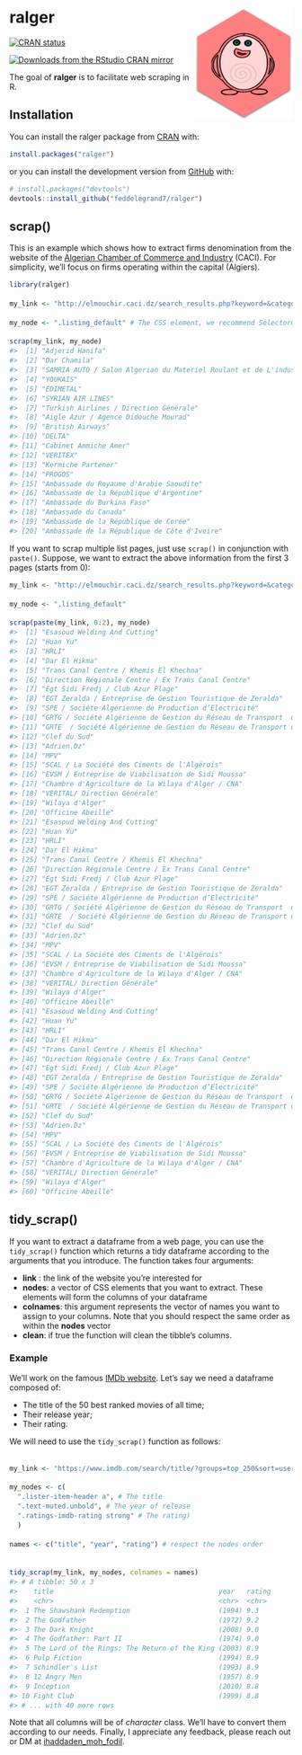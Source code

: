 
<!-- README.md is generated from README.Rmd. Please edit that file -->

# ralger <a><img src='man/figures/hex.png' align="right" height="200" /></a>

<!-- badges: start -->

[![CRAN
status](https://www.r-pkg.org/badges/version/ralger)](https://cran.r-project.org/package=ralger)

[![Downloads from the RStudio CRAN
mirror](https://cranlogs.r-pkg.org/badges/ralger)](https://cran.r-project.org/package=ralger)

<!-- badges: end -->

The goal of **ralger** is to facilitate web scraping in R.

## Installation

You can install the ralger package from
[CRAN](https://cran.r-project.org/) with:

``` r
install.packages("ralger")
```

or you can install the development version from
[GitHub](https://github.com/) with:

``` r
# install.packages("devtools")
devtools::install_github("feddelegrand7/ralger")
```

## scrap()

This is an example which shows how to extract firms denomination from
the website of the [Algerian Chamber of Commerce and
Industry](http://elmouchir.caci.dz) (CACI). For simplicity, we’ll focus
on firms operating within the capital (Algiers).

``` r
library(ralger)

my_link <- "http://elmouchir.caci.dz/search_results.php?keyword=&category=&location=Alger&submit=Trouver"

my_node <- ".listing_default" # The CSS element, we recommend SelectorGadget

scrap(my_link, my_node)
#>  [1] "Adjerid Hanifa"                                                               
#>  [2] "Dar Chamila"                                                                  
#>  [3] "SAMRIA AUTO / Salon Algerian du Materiel Roulant et de L'industrie Automobile"
#>  [4] "YOUKAIS"                                                                      
#>  [5] "EDIMETAL"                                                                     
#>  [6] "SYRIAN AIR LINES"                                                             
#>  [7] "Turkish Airlines / Direction Générale"                                        
#>  [8] "Aigle Azur / Agence Didouche Mourad"                                          
#>  [9] "British Airways"                                                              
#> [10] "DELTA"                                                                        
#> [11] "Cabinet Ammiche Amer"                                                         
#> [12] "VERITEX"                                                                      
#> [13] "Kermiche Partener"                                                            
#> [14] "PROGOS"                                                                       
#> [15] "Ambassade du Royaume d'Arabie Saoudite"                                       
#> [16] "Ambassade de la République d'Argentine"                                       
#> [17] "Ambassade du Burkina Faso"                                                    
#> [18] "Ambassade du Canada"                                                          
#> [19] "Ambassade de la République de Corée"                                          
#> [20] "Ambassade de la République de Côte d'Ivoire"
```

If you want to scrap multiple list pages, just use `scrap()` in
conjunction with `paste()`. Suppose, we want to extract the above
information from the first 3 pages (starts from 0):

``` r
my_link <- "http://elmouchir.caci.dz/search_results.php?keyword=&category=&location=Alger&submit=Trouver&page=" 

my_node <- ".listing_default"

scrap(paste(my_link, 0:2), my_node)
#>  [1] "Esasoud Welding And Cutting"                                                
#>  [2] "Huan Yu"                                                                    
#>  [3] "HRLI"                                                                       
#>  [4] "Dar El Hikma"                                                               
#>  [5] "Trans Canal Centre / Khemis El Khechna"                                     
#>  [6] "Direction Régionale Centre / Ex Trans Canal Centre"                         
#>  [7] "Egt Sidi Fredj / Club Azur Plage"                                           
#>  [8] "EGT Zeralda / Entreprise de Gestion Touristique de Zeralda"                 
#>  [9] "SPE / Sociéte Algérienne de Production d’Electricité"                       
#> [10] "GRTG / Société Algérienne de Gestion du Réseau de Transport  de Gaz"        
#> [11] "GRTE  / Société Algérienne de Gestion du Réseau de Transport de Electricité"
#> [12] "Clef du Sud"                                                                
#> [13] "Adrien.Dz"                                                                  
#> [14] "MPV"                                                                        
#> [15] "SCAL / La Société des Ciments de l'Algérois"                                
#> [16] "EVSM / Entreprise de Viabilisation de Sidi Moussa"                          
#> [17] "Chambre d'Agriculture de la Wilaya d'Alger / CNA"                           
#> [18] "VERITAL/ Direction Générale"                                                
#> [19] "Wilaya d'Alger"                                                             
#> [20] "Officine Abeille"                                                           
#> [21] "Esasoud Welding And Cutting"                                                
#> [22] "Huan Yu"                                                                    
#> [23] "HRLI"                                                                       
#> [24] "Dar El Hikma"                                                               
#> [25] "Trans Canal Centre / Khemis El Khechna"                                     
#> [26] "Direction Régionale Centre / Ex Trans Canal Centre"                         
#> [27] "Egt Sidi Fredj / Club Azur Plage"                                           
#> [28] "EGT Zeralda / Entreprise de Gestion Touristique de Zeralda"                 
#> [29] "SPE / Sociéte Algérienne de Production d’Electricité"                       
#> [30] "GRTG / Société Algérienne de Gestion du Réseau de Transport  de Gaz"        
#> [31] "GRTE  / Société Algérienne de Gestion du Réseau de Transport de Electricité"
#> [32] "Clef du Sud"                                                                
#> [33] "Adrien.Dz"                                                                  
#> [34] "MPV"                                                                        
#> [35] "SCAL / La Société des Ciments de l'Algérois"                                
#> [36] "EVSM / Entreprise de Viabilisation de Sidi Moussa"                          
#> [37] "Chambre d'Agriculture de la Wilaya d'Alger / CNA"                           
#> [38] "VERITAL/ Direction Générale"                                                
#> [39] "Wilaya d'Alger"                                                             
#> [40] "Officine Abeille"                                                           
#> [41] "Esasoud Welding And Cutting"                                                
#> [42] "Huan Yu"                                                                    
#> [43] "HRLI"                                                                       
#> [44] "Dar El Hikma"                                                               
#> [45] "Trans Canal Centre / Khemis El Khechna"                                     
#> [46] "Direction Régionale Centre / Ex Trans Canal Centre"                         
#> [47] "Egt Sidi Fredj / Club Azur Plage"                                           
#> [48] "EGT Zeralda / Entreprise de Gestion Touristique de Zeralda"                 
#> [49] "SPE / Sociéte Algérienne de Production d’Electricité"                       
#> [50] "GRTG / Société Algérienne de Gestion du Réseau de Transport  de Gaz"        
#> [51] "GRTE  / Société Algérienne de Gestion du Réseau de Transport de Electricité"
#> [52] "Clef du Sud"                                                                
#> [53] "Adrien.Dz"                                                                  
#> [54] "MPV"                                                                        
#> [55] "SCAL / La Société des Ciments de l'Algérois"                                
#> [56] "EVSM / Entreprise de Viabilisation de Sidi Moussa"                          
#> [57] "Chambre d'Agriculture de la Wilaya d'Alger / CNA"                           
#> [58] "VERITAL/ Direction Générale"                                                
#> [59] "Wilaya d'Alger"                                                             
#> [60] "Officine Abeille"
```

## tidy\_scrap()

If you want to extract a dataframe from a web page, you can use the
`tidy_scrap()` function which returns a tidy dataframe according to the
arguments that you introduce. The function takes four arguments:

  - **link** : the link of the website you’re interested for
  - **nodes**: a vector of CSS elements that you want to extract. These
    elements will form the columns of your dataframe
  - **colnames**: this argument represents the vector of names you want
    to assign to your columns. Note that you should respect the same
    order as within the **nodes** vector
  - **clean**: if true the function will clean the tibble’s columns.

### Example

We’ll work on the famous [IMDb website](https://www.imdb.com/). Let’s
say we need a dataframe composed of:

  - The title of the 50 best ranked movies of all time;
  - Their release year;
  - Their rating.

We will need to use the `tidy_scrap()` function as follows:

``` r

my_link <- "https://www.imdb.com/search/title/?groups=top_250&sort=user_rating"

my_nodes <- c(
  ".lister-item-header a", # The title 
  ".text-muted.unbold", # The year of release 
  ".ratings-imdb-rating strong" # The rating)
  )

names <- c("title", "year", "rating") # respect the nodes order


tidy_scrap(my_link, my_nodes, colnames = names)
#> # A tibble: 50 x 3
#>    title                                         year   rating
#>    <chr>                                         <chr>  <chr> 
#>  1 The Shawshank Redemption                      (1994) 9.3   
#>  2 The Godfather                                 (1972) 9.2   
#>  3 The Dark Knight                               (2008) 9.0   
#>  4 The Godfather: Part II                        (1974) 9.0   
#>  5 The Lord of the Rings: The Return of the King (2003) 8.9   
#>  6 Pulp Fiction                                  (1994) 8.9   
#>  7 Schindler's List                              (1993) 8.9   
#>  8 12 Angry Men                                  (1957) 8.9   
#>  9 Inception                                     (2010) 8.8   
#> 10 Fight Club                                    (1999) 8.8   
#> # ... with 40 more rows
```

Note that all columns will be of *character* class. We’ll have to
convert them according to our needs. Finally, I appreciate any feedback,
please reach out or DM at
[ihaddaden\_moh\_fodil](https://twitter.com/moh_fodil).
